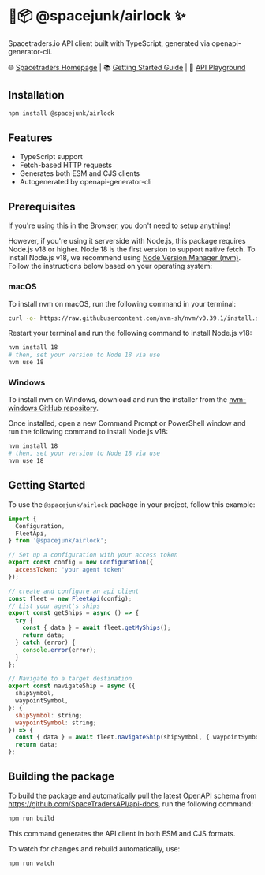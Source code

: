 # 🚀📦 @spacejunk/airlock ✨

Spacetraders.io API client built with TypeScript, generated via openapi-generator-cli.

🌐 [Spacetraders Homepage](https://spacetraders.io/) | 📚 [Getting Started Guide](https://docs.spacetraders.io/) | 🔧 [API Playground](https://spacetraders.stoplight.io/docs/spacetraders/8e768e6831f6c-getting-started)

## Installation

```sh
npm install @spacejunk/airlock
```

## Features

- TypeScript support
- Fetch-based HTTP requests
- Generates both ESM and CJS clients
- Autogenerated by openapi-generator-cli


## Prerequisites

If you're using this in the Browser, you don't need to setup anything!

However, if you're using it serverside with Node.js, this package requires Node.js v18 or higher. Node 18 is the first version to support native fetch. To install Node.js v18, we recommend using [Node Version Manager (nvm)](https://github.com/nvm-sh/nvm). Follow the instructions below based on your operating system:

### macOS

To install nvm on macOS, run the following command in your terminal:

```sh
curl -o- https://raw.githubusercontent.com/nvm-sh/nvm/v0.39.1/install.sh | bash
```

Restart your terminal and run the following command to install Node.js v18:

```sh
nvm install 18
# then, set your version to Node 18 via use
nvm use 18
```

### Windows

To install nvm on Windows, download and run the installer from the [nvm-windows GitHub repository](https://github.com/coreybutler/nvm-windows/releases).

Once installed, open a new Command Prompt or PowerShell window and run the following command to install Node.js v18:

```sh
nvm install 18
# then, set your version to Node 18 via use
nvm use 18
```
## Getting Started

To use the `@spacejunk/airlock` package in your project, follow this example:

```javascript
import {
  Configuration,
  FleetApi,
} from '@spacejunk/airlock';

// Set up a configuration with your access token
export const config = new Configuration({
  accessToken: 'your agent token'
});

// create and configure an api client
const fleet = new FleetApi(config);
// List your agent's ships
export const getShips = async () => {
  try {
    const { data } = await fleet.getMyShips();
    return data;
  } catch (error) {
    console.error(error);
  }
};

// Navigate to a target destination
export const navigateShip = async ({
  shipSymbol,
  waypointSymbol,
}: {
  shipSymbol: string;
  waypointSymbol: string;
}) => {
  const { data } = await fleet.navigateShip(shipSymbol, { waypointSymbol });
  return data;
};
```

## Building the package

To build the package and automatically pull the latest OpenAPI schema from https://github.com/SpaceTradersAPI/api-docs, run the following command:

```sh
npm run build
```

This command generates the API client in both ESM and CJS formats.

To watch for changes and rebuild automatically, use:

```sh
npm run watch
```
